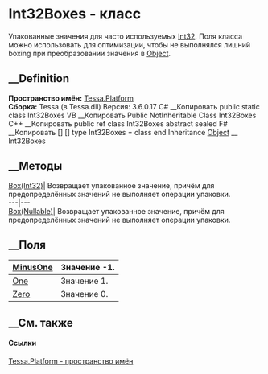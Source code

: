 # Int32Boxes - класс
Упакованные значения для часто используемых
[Int32](https://learn.microsoft.com/dotnet/api/system.int32). Поля класса
можно использовать для оптимизации, чтобы не выполнялся лишний boxing при
преобразовании значения в
[Object](https://learn.microsoft.com/dotnet/api/system.object).
## __Definition
 **Пространство имён:** [Tessa.Platform](N_Tessa_Platform.htm)  
 **Сборка:** Tessa (в Tessa.dll) Версия: 3.6.0.17
C# __Копировать
     public static class Int32Boxes
VB __Копировать
     Public NotInheritable Class Int32Boxes
C++ __Копировать
     public ref class Int32Boxes abstract sealed
F# __Копировать
     [<AbstractClassAttribute>]
    [<SealedAttribute>]
    type Int32Boxes = class end
Inheritance
    [Object](https://learn.microsoft.com/dotnet/api/system.object) __ Int32Boxes
##  __Методы
[Box(Int32)](M_Tessa_Platform_Int32Boxes_Box.htm)|  Возвращает упакованное
значение, причём для предопределённых значений не выполняет операции упаковки.  
---|---  
[Box(Nullable<Int32>)](M_Tessa_Platform_Int32Boxes_Box_1.htm)|  Возвращает
упакованное значение, причём для предопределённых значений не выполняет
операции упаковки.  
## __Поля
[MinusOne](F_Tessa_Platform_Int32Boxes_MinusOne.htm)|  Значение -1.  
---|---  
[One](F_Tessa_Platform_Int32Boxes_One.htm)|  Значение 1.  
[Zero](F_Tessa_Platform_Int32Boxes_Zero.htm)|  Значение 0.  
## __См. также
#### Ссылки
[Tessa.Platform - пространство имён](N_Tessa_Platform.htm)

